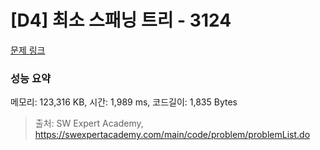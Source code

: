 # [D4] 최소 스패닝 트리 - 3124 

[문제 링크](https://swexpertacademy.com/main/code/problem/problemDetail.do?contestProbId=AV_mSnmKUckDFAWb) 

### 성능 요약

메모리: 123,316 KB, 시간: 1,989 ms, 코드길이: 1,835 Bytes



> 출처: SW Expert Academy, https://swexpertacademy.com/main/code/problem/problemList.do